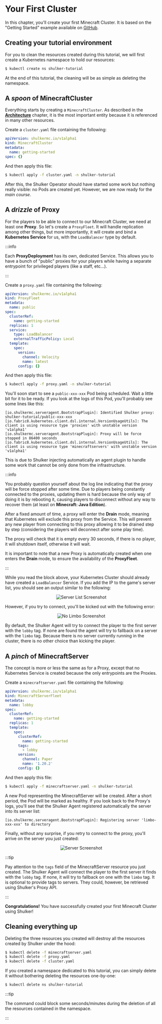 # Your First Cluster

In this chapter, you'll create your first Minecraft Cluster. It is
based on the "Getting Started" example available on
[GitHub](https://github.com/jeremylvln/Shulker/tree/main/examples/getting-started).

## Creating your tutorial environment

For you to clean the resources created during this tutorial, we
will first create a Kubernetes namespace to hold our resources:

```bash
$ kubectl create ns shulker-tutorial
```

At the end of this tutorial, the cleaning will be as simple as deleting
the namespace.

## A _spoon_ of MinecraftCluster

Everything starts by creating a `MinecraftCluster`. As described in
the **[Architecture](../architecture)** chapter, it is the most important
entity because it is referenced in many other resources.

Create a `cluster.yaml` file containing the following:

```yaml
apiVersion: shulkermc.io/v1alpha1
kind: MinecraftCluster
metadata:
  name: getting-started
spec: {}
```

And then apply this file:

```bash
$ kubectl apply -f cluster.yaml -n shulker-tutorial
```

After this, the Shulker Operator should have started some work but
nothing really visible: no Pods are created yet. However, we are now ready
for the _main course_.

## A _drizzle_ of Proxy

For the players to be able to connect to our Minecraft Cluster, we need
at least one **Proxy**. So let's create a `ProxyFleet`. It will handle
replication among other things, but more importantly, it will create and
bind a **Kubernetes Service** for us, with the `LoadBalancer` type by default.

:::info

Each **ProxyDeployment** has its own, dedicated Service. This allows you
to have a bunch of "public" proxies for your players while having a
separate entrypoint for privileged players (like a staff, etc...).

:::

Create a `proxy.yaml` file containing the following:

```yaml
apiVersion: shulkermc.io/v1alpha1
kind: ProxyFleet
metadata:
  name: public
spec:
  clusterRef:
    name: getting-started
  replicas: 1
  service:
    type: LoadBalancer
    externalTrafficPolicy: Local
  template:
    spec:
      version:
        channel: Velocity
        name: latest
      config: {}
```

And then apply this file:

```bash
$ kubectl apply -f proxy.yaml -n shulker-tutorial
```

You'll soon start to see a `public-xxx-xxx` Pod being scheduled. Wait
a little bit for it to be ready. If you look at the logs of this Pod,
you'll probably see some lines like this:

```
[io.shulkermc.serveragent.BootstrapPlugin]: Identified Shulker proxy: shulker-tutorial/public-xxx-xxx
[io.fabric8.kubernetes.client.dsl.internal.VersionUsageUtils]: The client is using resource type 'proxies' with unstable version 'v1alpha1'
[io.shulkermc.serveragent.BootstrapPlugin]: Proxy will be force stopped in 86400 seconds
[io.fabric8.kubernetes.client.dsl.internal.VersionUsageUtils]: The client is using resource type 'minecraftservers' with unstable version 'v1alpha1'
```

This is due to Shulker injecting automatically an agent plugin to handle
some work that cannot be only done from the infrastructure.

:::info

You probably question yourself about the log line indicating that the
proxy will be force stopped after some time. Due to players being
constantly connected to the proxies, updating them is hard because the
only way of doing it is by rebooting it, causing players to disconnect
without any way to recover them (at least on **Minecraft: Java Edition**).

After a fixed amount of time, a proxy will enter the **Drain** mode,
meaning that Kubernetes will exclude this proxy from the Service. This
will prevent any new player from connecting to this proxy allowing it
to be drained step by step (considering the players will deconnect
after some play time).

The proxy will check that it is empty every 30 seconds, if there is
no player, it will shutdown itself, otherwise it will wait.

It is important to note that a new Proxy is automatically created when
one enters the **Drain** mode, to ensure the availability of the
**ProxyFleet**.

:::

While you read the block above, your Kubernetes Cluster should already
have created a `LoadBalancer` Service. If you add the IP to the game's
server list, you should see an output similar to the following:

<center>
  <img
    alt="Server List Screenshot"
    src="../../assets/getting-started/motd.png"
  />
</center>

However, if you try to connect, you'll be kicked out with the following
error:

<center>
  <img
    alt="No Limbo Screenshot"
    src="../../assets/getting-started/no-limbo.png"
  />
</center>

By default, the Shulker Agent will try to connect the player to the first
server with the `lobby` tag. If none are found the agent will try to fallback
on a server with the `limbo` tag. Because there is no server currently running
in the cluster, there is no other choice than kicking the player.

## A _pinch_ of MinecraftServer

The concept is more or less the same as for a Proxy, except that no
Kubernetes Service is created because the only entrypoints are the Proxies.

Create a `minecraftserver.yaml` file containing the following:

```yaml
apiVersion: shulkermc.io/v1alpha1
kind: MinecraftServerFleet
metadata:
  name: lobby
spec:
  clusterRef:
    name: getting-started
  replicas: 1
  template:
    spec:
      clusterRef:
        name: getting-started
      tags:
        - lobby
      version:
        channel: Paper
        name: '1.20.2'
      config: {}
```

And then apply this file:

```bash
$ kubectl apply -f minecraftserver.yaml -n shulker-tutorial
```

A new Pod representing the MinecraftServer will be created. After a short
period, the Pod will be marked as healthy. If you look back to the Proxy's
logs, you'll see that the Shulker Agent registered automatically the server
into its server list:

```
[io.shulkermc.serveragent.BootstrapPlugin]: Registering server 'limbo-xxx-xxx' to directory
```

Finally, without any surprise, if you retry to connect to the proxy, you'll
arrive on the server you just created:

<center>
  <img
    alt="Server Screenshot"
    src="../../assets/getting-started/server.png"
  />
</center>

:::tip

Pay attention to the `tags` field of the MinecraftServer resource you just
created. The Shulker Agent will connect the player to the first server it
finds with the `lobby` tag. If none, it will try to fallback on one with the
`limbo` tag. It is optional to provide tags to servers. They could, however,
be retrieved using Shulker's Proxy API.

:::

**Congratulations!** You have successfully created your first Minecraft Cluster using Shulker!

## Cleaning everything up

Deleting the three resources you created will destroy all the resources
created by Shulker under the hood:

```bash
$ kubectl delete -f minecraftserver.yaml
$ kubectl delete -f proxy.yaml
$ kubectl delete -f cluster.yaml
```

If you created a namespace dedicated to this tutorial, you can simply
delete it without bothering deleting the resources one-by-one:

```bash
$ kubectl delete ns shulker-tutorial
```

:::tip

The command could block some seconds/minutes during the deletion of all
the resources contained in the namespace.

:::
